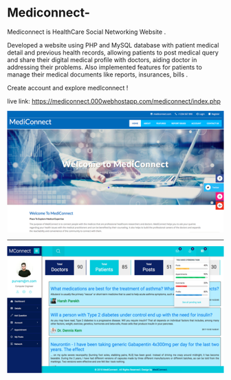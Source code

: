 # Mediconnect-

Mediconnect is HealthCare Social Networking Website .

Developed a website using PHP and MySQL database with patient medical detail and previous health records, allowing patients to post medical query and share their digital medical profile with doctors, aiding doctor in addressing their problems. Also implemented features for patients to manage their medical documents like reports, insurances, bills .

Create account and explore medIconnect !

live link: https://mediconnect.000webhostapp.com/mediconnect/index.php

![Alt text](images/med_hp.jpg)

-----------------------------------------------------------------

![Alt text](images/med_ac.jpg)
